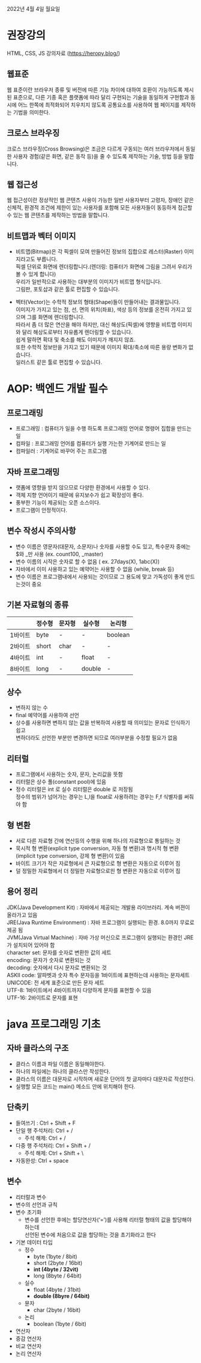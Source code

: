 2022년 4월 4일 월요일


# 권장강의

HTML, CSS, JS 강의자료 (https://heropy.blog/)

## 웹표준  

웹 표준이란 브라우저 종류 및 버전에 따른 기능 차이에 대하여 호환이 가능하도록 제시된 표준으로, 다른 기종 혹은 플랫폼에 따라 달리 구현되는 기술을 동일하게 구현함과 동시에 어느 한쪽에 최적화되어 치우치지 않도록 공통요소를 사용하여 웹 페이지를 제작하는 기법을 의미한다.

## 크로스 브라우징

크로스 브라우징(Cross Browsing)은 조금은 다르게 구동되는 여러 브라우저에서 동일한 사용자 경험(같은 화면, 같은 동작 등)을 줄 수 있도록 제작하는 기술, 방법 등을 말합니다.

## 웹 접근성

웹 접근성이란 정상적인 웹 콘텐츠 사용이 가능한 일반 사용자부터 고령자, 장애인 같은 신체적, 환경적 조건에 제한이 있는 사용자를 포함해 모든 사용자들이 동등하게 접근할 수 있는 웹 콘텐츠를 제작하는 방법을 말합니다.

## 비트맵과 벡터 이미지

- 비트맵(Bitmap)은 각 픽셀이 모여 만들어진 정보의 집합으로 레스터(Raster) 이미지라고도 부릅니다.  
픽셀 단위로 화면에 렌더링합니다.(렌더링: 컴퓨터가 화면에 그림을 그려서 우리가 볼 수 있게 합니다)  
우리가 일반적으로 사용하는 대부분의 이미지가 비트맵 형식입니다.  
그림판, 포토샵과 같은 툴로 편집할 수 있습니다.

- 벡터(Vector)는 수학적 정보의 형태(Shape)들이 만들어내는 결과물입니다.  
이미지가 가지고 있는 점, 선, 면의 위치(좌표), 색상 등의 정보를 온전히 가지고 있으며 그를 화면에 렌더링합니다.  
따라서 좀 더 많은 연산을 해야 하지만, 대신 해상도(픽셀)에 영향을 비트맵 이미지와 달리 해상도로부터 자유롭게 렌더링할 수 있습니다.  
쉽게 말하면 확대 및 축소를 해도 이미지가 깨지지 않죠.  
또한 수학적 정보만을 가지고 있기 때문에 이미지 확대/축소에 따른 용량 변화가 없습니다.  
일러스트 같은 툴로 편집할 수 있습니다.


# AOP: 백엔드 개발 필수

## 프로그래밍

- 프로그래밍 : 컴퓨터가 일을 수행 하도록 프로그래밍 언어로 명령어 집합을 만드는 일
- 컴파일 : 프로그래밍 언어를 컴퓨터가 실행 가는한 기계어로 만드는 일
- 컴파일러 : 기계어로 바꾸어 주는 프로그램

## 자바 프로그래밍

- 랫폼에 영향을 받지 않으므로 다양한 환경에서 사용할 수 있다.
- 객체 지향 언어이기 때문에 유지보수가 쉽고 확장성이 좋다.
- 풍부한 기능이 제공되는 오픈 소스이다.
- 프로그램이 안정적이다.


## 변수 작성시 주의사항

- 변수 이름은 영문자(대문자, 소문자)나 숫자를 사용할 수도 있고, 특수문자 중에는 $와 _만 사용 (ex. count100, _master)
- 변수 이름의 시작은 숫자로 할 수 없음 ( ex. 27days(X), 1abc(X))
- 자바에서 이미 사용하고 있는 예약어는 사용할 수 없음 (while, break 등)
- 변수 이름은 프로그램내에서 사용되는 것이므로 그 용도에 맞고 가독성이 좋게 만드는것이 중요

## 기본 자료형의 종류

||정수형|문자형|실수형|논리형|
|---|---|---|---|---|
|1바이트|byte|-|-|boolean|
|2바이트|short|char|-|-|
|4바이트|int|-|float|-|
|8바이트|long|-|double|-|

## 상수

- 변하지 않는 수
- final 예약어를 사용하여 선언
- 상수를 사용하면 변하지 않는 값을 반복하여 사용할 때 의미있는 문자로 인식하기 쉽고  
변하더라도 선언한 부분만 변경하면 되므로 여러부분을 수정할 필요가 없음

## 리터럴

- 프로그램에서 사용하는 숫자, 문자, 논리값을 뜻함
- 리터럴은 상수 풀(constant pool)에 있음
- 정수 리터럴은 int 로 실수 리터럴은 double 로 저장됨  
정수의 범위가 넘어가는 경우는 L,l을 float로 사용하려는 경우는 F,f 식별자를 써줘야 함

## 형 변환

- 서로 다른 자료형 간에 연산등의 수행을 위해 하나의 자료형으로 통일하는 것
- 묵시적 형 변환(explicit type conversion, 자동 형 변환)과 명시적 형 변환(implicit type conversion, 강제 형 변환)이 있음
- 바이트 크기가 작은 자료형에서 큰 자료형으로 형 변환은 자동으로 이루어 짐
- 덜 정밀한 자료형에서 더 정밀한 자료형으로읜 형 변환은 자동으로 이루어 짐

## 용어 정리

JDK(Java Development Kit) : 자바에서 제공되는 개발용 라이브러리. 계속 버젼이 올라가고 있음  
JRE(Java Runtime Environment) : 자바 프로그램이 실행되는 환경. 8.0까지 무료로 제공 됨  
JVM(Java Virtual Machine) : 자바 가상 머신으로 프로그램이 실행되는 환경인 JRE 가 설치되어 있어야 함  
character set: 문자를 숫자로 변환한 값의 세트  
encoding: 문자가 숫자로 변환되는 것  
decoding: 숫자에서 다시 문자로 변환되는 것  
ASKII code: 알파벳과 숫자 특수 문자등을 1바이트에 표현하는데 사용하는 문자세트  
UNICODE: 전 세계 표준으로 만든 문자 세트  
UTF-8: 1바이트에서 4바이트까지 다양하게 문자를 표현할 수 있음  
UTF-16: 2바이트로 문자를 표현  


# java 프로그래밍 기초
## 자바 클라스의 구조

- 클라스 이름과 파일 이름은 동일해야한다.
- 하나의 파일에는 하나의 클라스만 작성한다.
- 클라스의 이름은 대문자로 시작하며 새로운 단어의 첫 글자마다 대문자로 작성한다.
- 실행할 모든 코드는 main() 메소드 안에 위치해야 한다. 

## 단축키

- 들여쓰기 : Ctrl + Shift + F
- 단일 행 주석처리: Ctrl + /
    - 주석 해제: Ctrl + /
- 다중 행 주석처리: Ctrl + Shift + /
    - 주석 해제: Ctrl + Shift + \
- 자동완성: Ctrl + space

## 변수

- 리터럴과 변수
- 변수의 선언과 규칙
- 변수 초기화
    - 변수를 선언한 후에는 할당연산자(‘=’)를 사용해 리터럴 형태의 값을 할당해야 하는데  
    선언된 변수에 처음으로 값을 할당하는 것을 초기화라고 한다 
- 기본 데이터 타입
    - 정수
        - byte (1byte / 8bit)
        - short (2byte / 16bit)
        - __int (4byte / 32vit)__
        - long (8byte / 64bit)
    - 실수
        - float (4byte / 31bit)
        - __double (8byre / 64bit)__
    - 뮨자
        - char (2byte / 16bit)
    - 논리
        - boolean (1byte / 6bit)
- 연산자
- 증감 연산자
- 비교 연산자
- 논리 연산자
